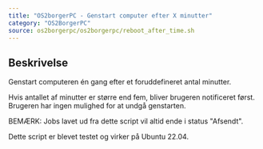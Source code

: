 ```yaml
---
title: "OS2borgerPC - Genstart computer efter X minutter"
category: "OS2BorgerPC"
source: os2borgerpc/os2borgerpc/reboot_after_time.sh
---
```


## Beskrivelse
Genstart computeren én gang efter et foruddefineret antal minutter.

Hvis antallet af minutter er større end fem, bliver brugeren notificeret først. Brugeren har ingen mulighed for at undgå genstarten.

BEMÆRK: Jobs lavet ud fra dette script vil altid ende i status "Afsendt".

Dette script er blevet testet og virker på Ubuntu 22.04.